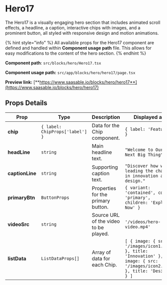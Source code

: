 # Hero17

The Hero17 is a visually engaging hero section that includes animated scroll effects, a headline, a caption, interactive chips with images, and a prominent button, all styled with responsive design and motion animations.

{% hint style="info" %}
All available props for the Hero17 component are defined and handled within **Component usage path** file. This allows for easy modifications to the content of the hero section.
{% endhint %}

**Component path**: `src/blocks/hero/Hero17.tsx`

**Component usage path:**  `src/app/blocks/hero/hero17/page.tsx`

**Preview link:** [**https://www.saasable.io/blocks/hero/hero17**](https://www.saasable.io/blocks/hero/hero17)

## Props Details

| Prop            | Type                            | Description                           | Displayed as                                                                                                                 |
| --------------- | ------------------------------- | ------------------------------------- | ---------------------------------------------------------------------------------------------------------------------------- |
| **chip**        | `{ label: ChipProps['label'] }` | Data for the Chip component.          | `{ label: 'Featured' }`                                                                                                      |
| **headLine**    | `string`                        | Main headline text.                   | `"Welcome to Our Next Big Thing"`                                                                                            |
| **captionLine** | `string`                        | Supporting caption text.              | `"Discover how we're leading the charge in innovation and design."`                                                          |
| **primaryBtn**  | `ButtonProps`                   | Properties for the primary button.    | `{ variant: 'contained', color: 'primary', children: 'Explore Now' }`                                                        |
| **videoSrc**    | `string`                        | Source URL of the video to be played. | `'/videos/hero-video.mp4'`                                                                                                   |
| **listData**    | `ListDataProps[]`               | Array of data for each Chip.          | `[ { image: { src: '/images/icon1.png' }, title: 'Innovation' }, { image: { src: '/images/icon2.png' }, title: 'Design' } ]` |
